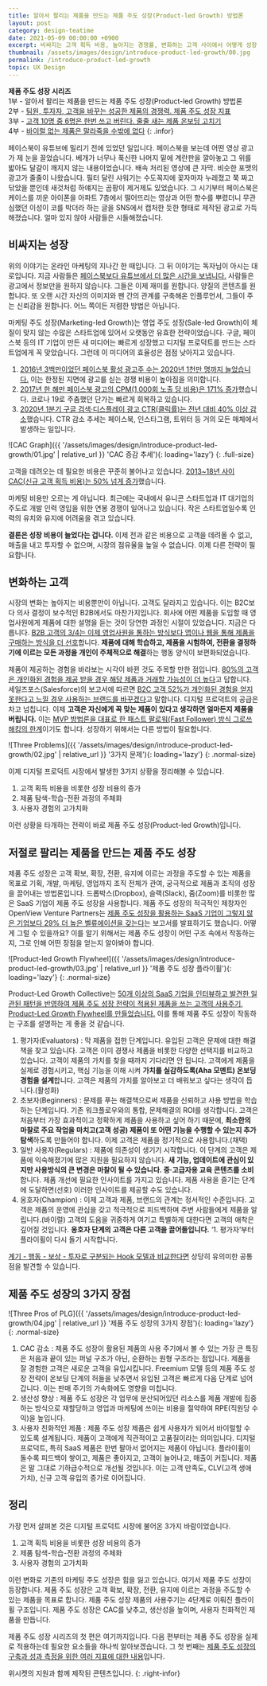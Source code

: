 ```yaml
---
title: 알아서 팔리는 제품을 만드는 제품 주도 성장(Product-led Growth) 방법론
layout: post
category: design-teatime
date: 2021-05-09 00:00:00 +0900
excerpt: 비싸지는 고객 획득 비용, 높아지는 경쟁률, 변화하는 고객 사이에서 어떻게 성장 동력을 챙길 수 있을까요? 제품 주도 성장이 답입니다.
thumbnail: /assets/images/design/introduce-product-led-growth/00.jpg
permalink: /introduce-product-led-growth
topic: UX Design
---
```


**제품 주도 성장 시리즈**  
1부 - 알아서 팔리는 제품을 만드는 제품 주도 성장(Product-led Growth) 방법론  
2부 - <a title='매거진 입맛 - 팀원, 투자자, 고객을 바꾸는 성공한 제품의 경쟁력. 제품 주도 성장 지표' href='/product-led-growth-metrics' rel='noopener'>팀원, 투자자, 고객을 바꾸는 성공한 제품의 경쟁력. 제품 주도 성장 지표</a>  
3부 - <a title='매거진 입맛 - 고객 10명 중 6명은 한번 쓰고 버린다. 줄줄 새는 제품 온보딩 고치기' href='/product-led-growth-onboarding' rel='noopener'>고객 10명 중 6명은 한번 쓰고 버린다. 줄줄 새는 제품 온보딩 고치기</a>  
4부 - <a title='매거진 입맛 - 바이럴 없는 제품은 말라죽을 수밖에 없다' href='/product-led-growth-viral' rel='noopener'>바이럴 없는 제품은 말라죽을 수밖에 없다</a>
{: .infor}

페이스북이 유튜브에 밀리기 전에 있었던 일입니다. 페이스북을 보는데 어떤 영상 광고가 제 눈을 끌었습니다. 베개가 너무나 푹신한 나머지 밑에 계란판을 깔아놓고 그 위를 밟아도 달걀이 깨지지 않는 내용이었습니다. 배속 처리된 영상에 큰 자막. 비슷한 포맷의 광고가 줄줄이 나왔습니다. 필터 달린 샤워기는 수도꼭지에 꽂자마자 누레졌고 쭉 짜고 닦았을 뿐인데 새것처럼 하얘지는 곰팡이 제거제도 있었습니다. 그 시기부터 페이스북은 케이스를 끼운 아이폰을 아파트 7층에서 떨어뜨리는 영상과 어떤 향수를 뿌렸더니 무관심했던 이성이 코를 박더라 하는 글을 SNS에서 캡처한 듯한 형태로 제작된 광고로 가득해졌습니다. 얼마 있지 않아 사람들은 시들해졌습니다.

## 비싸지는 성장

위의 이야기는 온라인 마케팅의 지나간 한 때입니다. 그 뒤 이야기는 독자님이 아시는 대로입니다. 지금 사람들은 <a title='Christina Newberry(Hootsuite), 2021 - 25 YouTube Statistics that May Surprise You: 2021 Edition' href='https://blog.hootsuite.com/youtube-stats-marketers/' target='_blank'>페이스북보다 유튜브에서 더 많은 시간을 보냅니다.</a> 사람들은 광고에서 정보만을 원하지 않습니다. 그들은 이제 재미를 원합니다. 양질의 콘텐츠를 원합니다. 또 오랜 시간 자신의 이미지와 팬 간의 관계를 구축해온 인플루언서, 그들이 주는 신뢰감을 원합니다. 어느 쪽이든 저렴한 방법은 아닙니다.

마케팅 주도 성장(Marketing-led Growth)는 영업 주도 성장(Sale-led Growth)이 체질이 맞지 않는 수많은 스타트업에 있어서 오랫동안 유효한 전략이었습니다. 구글, 페이스북 등의 IT 기업이 만든 새 미디어는 빠르게 성장했고 디지털 프로덕트를 만드는 스타트업에게 꼭 맞았습니다. 그런데 이 미디어의 효율성은 점점 낮아지고 있습니다.

1. <a title='H. Tankovska(Statista)  - Number of active advertisers on Facebook from 1st quarter 2016 to 3rd quarter 2020' href='https://www.statista.com/statistics/778191/active-facebook-advertisers/' target='_blank'>2016년 3백만이었던 페이스북 활성 광고주 수는 2020년 1천만 명까지 늘었습니다.</a> 이는 한정된 지면에 광고를 싣는 경쟁 비용이 높아짐을 의미합니다.
2. <a title='AdStage - Facebook CPMs Increase 171% In 2017' href='https://blog.adstage.io/2017/09/18/facebook-cpms-increase-2017' target='_blank'>2017년 한 해만 페이스북 광고의 CPM(1,000회 노출 당 비용)은 171% 증가</a>했습니다. 코로나 19로 주춤했던 단가는 빠르게 회복하고 있습니다.
3. <a title='Dave Chaffey(Smart Insights), 2021 - Average CTRs display and search advertising – 2021 compilation' href='https://www.smartinsights.com/internet-advertising/internet-advertising-analytics/display-advertising-clickthrough-rates/' target='_blank'>2020년 1분기 구글 검색·디스플레이 광고 CTR(클릭률)는 전년 대비 40% 이상 감소</a>했습니다. CTR 감소 추세는 페이스북, 인스타그램, 트위터 등 거의 모든 매체에서 발생하는 일입니다.

![CAC Graph]({{ '/assets/images/design/introduce-product-led-growth/01.jpg' | relative_url }} 'CAC 증감 추세'){: loading='lazy'}
{: .full-size}

고객을 데려오는 데 필요한 비용은 꾸준히 불어나고 있습니다. <a title='Partrick Campbell(ProfitWell), 2018 - The SaaS Freemium Model: Great for Acquisition, Not for Revenue' href='https://www.profitwell.com/recur/all/state-of-freemium' target='_blank'>2013~18년 사이 CAC(신규 고객 획득 비용)는 50% 넘게 증가</a>했습니다.

마케팅 비용만 오르는 게 아닙니다. 최근에는 국내에서 유니콘 스타트업과 IT 대기업의 주도로 개발 인력 영입을 위한 연봉 경쟁이 일어나고 있습니다. 작은 스타트업일수록 인력의 유치와 유지에 어려움을 겪고 있습니다.

**결론은 성장 비용이 늘었다는 겁니다.** 이제 전과 같은 비용으로 고객을 데려올 수 없고, 매출을 내고 투자할 수 없으며, 시장의 점유율을 높일 수 없습니다. 이제 다른 전략이 필요합니다.

## 변화하는 고객

시장의 변화는 높아지는 비용뿐만이 아닙니다. 고객도 달라지고 있습니다. 이는 B2C보다 의사 결정이 보수적인 B2B에서도 마찬가지입니다. 회사에 어떤 제품을 도입할 때 영업사원에게 제품에 대한 설명을 듣는 것이 당연한 과정인 시절이 있었습니다. 지금은 다릅니다. <a title='Andy Hoar(Forrester), 2015 - Death of a (B2B) Salesman' href='https://go.forrester.com/blogs/15-04-14-death_of_a_b2b_salesman/' target='_blank'>B2B 고객의 3/4는 이제 영업사원을 통하는 방식보다 앱이나 웹을 통해 제품을 구매하는 방식을 더 선호</a>합니다. **제품에 대해 학습하고, 제품을 시험하여, 전환을 결정하기에 이르는 모든 과정을 개인이 주체적으로 해결**하는 행동 양식이 보편화되었습니다.

제품이 제공하는 경험을 바라보는 시각이 바뀐 것도 주목할 만한 점입니다. <a title='Epsilon, 2018 - New Epsilon research indicates 80% of consumers are more likely to make a purchase when brands offer personalized experiences' href='https://www.epsilon.com/us/about-us/pressroom/new-epsilon-research-indicates-80-of-consumers-are-more-likely-to-make-a-purchase-when-brands-offer-personalized-experiences' target='_blank'>80%의 고객은 개인화된 경험을 제공 받을 경우 해당 제품과 거래할 가능성이 더 높다</a>고 답합니다. 세일즈포스(Salesforce)의 보고서에 따르면 <a title='Trailhead(Salesforce) - Understand the Consumer Experience' href='https://trailhead.salesforce.com/en/content/learn/modules/consumer-interaction-management/understand-consumer-experience' target='_blank'>B2C 고객 52%가 개인화된 경험을 얻지 못한다고 느낄 경우 사용하는 브랜드를 바꾸겠다</a>고 말합니다. 디지털 프로덕트의 공급은 차고 넘칩니다. 이제 **고객은 자신에게 꼭 맞는 제품이 있다고 생각하면 얼마든지 제품을 버립니다.** 이는 <a title='매거진 입맛 - MVP는 방향이 아닌 속도다. MLP로 성장하는 제품 만들기(1/2)' href='/mlp-for-growing-product' target='_blank'>MVP 방법론을 대표로 한 패스트 팔로워(Fast Follower) 방식 그로쓰 해킹의 한계</a>이기도 합니다. 성장하기 위해서는 다른 방법이 필요합니다.

![Three Problems]({{ '/assets/images/design/introduce-product-led-growth/02.jpg' | relative_url }} '3가지 문제'){: loading='lazy'}
{: .normal-size}

이제 디지털 프로덕트 시장에서 발생한 3가지 상황을 정리해볼 수 있습니다.

1. 고객 획득 비용을 비롯한 성장 비용의 증가
2. 제품 탐색-학습-전환 과정의 주체화
3. 사용자 경험의 고가치화

이런 상황을 타개하는 전략이 바로 제품 주도 성장(Product-led Growth)입니다.

## 저절로 팔리는 제품을 만드는 제품 주도 성장

제품 주도 성장은 고객 확보, 확장, 전환, 유지에 이르는 과정을 주도할 수 있는 제품을 목표로 기획, 개발, 마케팅, 영업까지 조직 전체가 관여, 궁극적으로 제품과 조직의 성장을 끌어내는 방법론입니다. 드롭박스(Dropbox), 슬랙(Slack), 줌(Zoom)를 비롯한 많은 SaaS 기업이 제품 주도 성장을 사용합니다. 제품 주도 성장의 적극적인 제창자인 OpenView Venture Partners는 <a title='Sean Fanning(OpenView Venture Partners) - Product Led Growth: The Secret to Becoming a Top Quartile Public Company' href='https://openviewpartners.com/blog/product-led-growth-the-secret-to-becoming-a-top-quartile-public-company/#.W5s3jegzbXR' target='_blank'>제품 주도 성장을 활용하는 SaaS 기업이 그렇지 않은 기업보다 29% 더 높은 벨류에이션을 갖는다</a>는 보고서를 발표하기도 했습니다. 어떻게 그럴 수 있을까요? 이를 알기 위해서는 제품 주도 성장이 어떤 구조 속에서 작동하는지, 그로 인해 어떤 장점을 얻는지 알아봐야 합니다.

![Product-led Growth Flywheel]({{ '/assets/images/design/introduce-product-led-growth/03.jpg' | relative_url }} '제품 주도 성장 플라이휠'){: loading='lazy'}
{: .normal-size}

Product-Led Growth Collective는 <a title='Product-Led Growth Collective - The Product-Led Growth Flywheel' href='https://www.productled.org/foundations/the-product-led-growth-flywheel' target='_blank'>50개 이상의 SaaS 기업을 인터뷰하고 발견한 일관된 패턴을 반영하여 제품 주도 성장 전략이 적용된 제품을 쓰는 고객의 사용주기, Product-Led Growth Flywheel를 만들었습니다.</a> 이를 통해 제품 주도 성장이 작동하는 구조를 설명하는 게 좋을 것 같습니다.

1. 평가자(Evaluators) : 막 제품을 접한 단계입니다. 유입된 고객은 문제에 대한 해결책을 찾고 있습니다. 고객은 이미 경쟁사 제품을 비롯한 다양한 선택지를 비교하고 있습니다. 고객이 제품의 가치를 찾을 때까지 기다리면 안 됩니다. 고객에게 제품을 실제로 경험시키고, 핵심 기능을 이해 시켜 **가치를 실감하도록(Aha 모멘트) 온보딩 경험을 설계**합니다. 고객은 제품의 가치를 알아보고 더 배워보고 싶다는 생각이 듭니다.(활성화)
2. 초보자(Beginners) : 문제를 푸는 해결책으로써 제품을 신뢰하고 사용 방법을 학습하는 단계입니다. 기존 워크플로우와의 통합, 문제해결의 ROI를 생각합니다. 고객은 처음부터 가장 효과적이고 정확하게 제품을 사용하고 싶어 하기 때문에, **최소한의 마찰로 주요 작업을 마치고(고객 성공) 제품이 또 어떤 기능을 수행할 수 있는지 추가 탐색**하도록 만들어야 합니다. 이제 고객은 제품을 정기적으로 사용합니다.(채택)
3. 일반 사용자(Regulars) : 제품에 의존성이 생기기 시작합니다. 이 단계의 고객은 제품에 익숙해졌기에 많은 지원을 필요하지 않습니다. **새 기능, 업데이트에 관심이 있지만 사용방식의 큰 변경은 마찰이 될 수 있습니다. 중·고급자용 교육 콘텐츠를 소비**합니다. 제품 개선에 필요한 인사이트를 가지고 있습니다. 제품 사용을 즐기는 단계에 도달하면(선호) 이러한 인사이트를 제공할 수도 있습니다.
4. 옹호자(Champion) : 이제 고객과 제품, 브랜드의 관계는 정서적인 수준입니다. 고객은 제품의 운영에 관심을 갖고 적극적으로 피드백하며 주변 사람들에게 제품을 알립니다.(바이럴) 고객의 도움을 귀중하게 여기고 특별하게 대한다면 고객의 애착은 깊어질 것입니다. **옹호자 단계의 고객은 다른 고객을 끌어들입니다.** ‘1. 평가자’부터 플라이휠이 다시 돌기 시작합니다.

<a title='매거진 입맛 - 손톱만한 카피로 할 수 있는 일' href='/talk-with-microcopy' target='_blank'>계기 - 행동 - 보상 - 투자로 구분되는 Hook 모델과 비교한다면</a> 상당히 유의미한 공통점을 발견할 수 있습니다.

## 제품 주도 성장의 3가지 장점

![Three Pros of PLG]({{ '/assets/images/design/introduce-product-led-growth/04.jpg' | relative_url }} '제품 주도 성장의 3가지 장점'){: loading='lazy'}
{: .normal-size}

1. CAC 감소 : 제품 주도 성장이 활용된 제품의 사용 주기에서 볼 수 있는 가장 큰 특징은 처음과 끝이 있는 퍼널 구조가 아닌, 순환하는 원형 구조라는 점입니다. 제품을 잘 경험한 고객은 새로운 고객을 유입시킵니다. Freemium 모델 등의 제품 주도 성장 전략이 온보딩 단계의 허들을 낮추면서 유입된 고객은 빠르게 다음 단계로 넘어갑니다. 이는 판매 주기의 가속화에도 영향을 미칩니다.
2. 생산성 향상 : 제품 주도 성장은 각 업무에 분산되어있던 리소스를 제품 개발에 집중하는 방식으로 재할당하고 영업과 마케팅에 쓰이는 비용을 절약하여 RPE(직원당 수익)을 높입니다.
3. 사용자 친화적인 제품 : 제품 주도 성장 제품은 쉽게 사용자가 되어서 바이럴할 수 있도록 설계됩니다. 제품이 고객에게 직관적이고 고품질이라는 의미입니다. 디지털 프로덕트, 특히 SaaS 제품은 한번 팔아서 없어지는 제품이 아닙니다. 플라이휠이 돌수록 피드백이 쌓이고, 제품은 좋아지고, 고객이 늘어나고, 매출이 커집니다. 제품은 말 그대로 기하급수적으로 개선될 것입니다. 이는 고객 만족도, CLV(고객 생애 가치), 신규 고객 유입의 증가로 이어집니다.

## 정리

가장 먼저 살펴본 것은 디지털 프로덕트 시장에 불어온 3가지 바람이었습니다.

1. 고객 획득 비용을 비롯한 성장 비용의 증가
2. 제품 탐색-학습-전환 과정의 주체화
3. 사용자 경험의 고가치화

이런 변화로 기존의 마케팅 주도 성장은 힘을 잃고 있습니다. 여기서 제품 주도 성장이 등장합니다. 제품 주도 성장은 고객 확보, 확장, 전환, 유지에 이르는 과정을 주도할 수 있는 제품을 목표로 합니다. 제품 주도 성장 제품의 사용주기는 4단계로 이뤄진 플라이휠 구조입니다. 제품 주도 성장은 CAC를 낮추고, 생산성을 높이며, 사용자 친화적인 제품을 만듭니다.

제품 주도 성장 시리즈의 첫 편은 여기까지입니다. 다음 편부터는 제품 주도 성장을 실제로 적용하는데 필요한 요소들을 하나씩 알아보겠습니다. 그 첫 번째는 <a title='매거진 입맛 - 팀원, 투자자, 고객을 바꾸는 성공한 제품의 경쟁력. 제품 주도 성장 지표' href='/product-led-growth-metrics' target='_blank'>제품 주도 성장의 구축과 성과 측정을 위한 여러 지표에 대한 내용</a>입니다.

위시켓의 지원과 함께 제작된 콘텐츠입니다.
{: .right-infor}